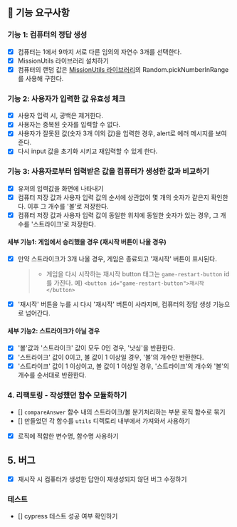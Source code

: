 ## 🎯 기능 요구사항

### 기능 1: 컴퓨터의 정답 생성

- [x] 컴퓨터는 1에서 9까지 서로 다른 임의의 자연수 3개를 선택한다.
- [x] MissionUtils 라이브러리 설치하기
- [x] 컴퓨터의 랜덤 값은 [MissionUtils 라이브러리](https://github.com/woowacourse-projects/javascript-mission-utils#mission-utils)의 Random.pickNumberInRange를 사용해 구한다.

### 기능 2: 사용자가 입력한 값 유효성 체크

- [x] 사용자 입력 시, 공백은 제거한다.
- [x] 사용자는 중복된 숫자를 입력할 수 없다.
- [x] 사용자가 잘못된 값(숫자 3개 이외 값)을 입력한 경우, alert로 에러 메시지를 보여준다.
- [x] 다시 input 값을 초기화 시키고 재입력할 수 있게 한다.

### 기능 3: 사용자로부터 입력받은 값을 컴퓨터가 생성한 값과 비교하기

- [x] 유저의 입력값을 화면에 나타내기
- [x] 컴퓨터 저장 값과 사용자 입력 값의 순서에 상관없이 몇 개의 숫자가 같은지 확인한다. 이후 그 개수를 '볼'로 저장한다.
- [x] 컴퓨터 저장 값과 사용자 입력 값이 동일한 위치에 동일한 숫자가 있는 경우, 그 개수를 '스트라이크'로 저장한다.

#### 세부 기능1: 게임에서 승리했을 경우 (재시작 버튼이 나올 경우)

- [x] 만약 스트라이크가 3개 나올 경우, 게임은 종료되고 '재시작' 버튼이 표시된다.
  > - 게임을 다시 시작하는 재시작 button 태그는 `game-restart-button` id를 가진다.
  >   예) `<button id="game-restart-button">재시작</button>`
- [x] '재시작' 버튼을 누를 시 다시 '재시작' 버튼이 사라지며, 컴퓨터의 정답 생성 기능으로 넘어간다.

#### 세부 기능2: 스트라이크가 아닐 경우

- [x] '볼'값과 '스트라이크' 값이 모두 0인 경우, '낫싱'을 반환한다.
- [x] '스트라이크' 값이 0이고, 볼 값이 1 이상일 경우, '볼'의 개수만 반환한다.
- [x] '스트라이크' 값이 1 이상이고, 볼 값이 1 이상일 경우, '스트라이크'의 개수와 '볼'의 개수를 순서대로 반환한다.

### 4. 리팩토링 - 작성했던 함수 모듈화하기

- [] `compareAnswer` 함수 내의 스트라이크/볼 분기처리하는 부분 로직 함수로 묶기
- [] 만들었던 각 함수를 `utils` 디렉토리 내부에서 가져와서 사용하기
- [x] 로직에 적합한 변수명, 함수명 사용하기

## 5. 버그

- [x] 재시작 시 컴퓨터가 생성한 답안이 재생성되지 않던 버그 수정하기

### 테스트

- [] cypress 테스트 성공 여부 확인하기
